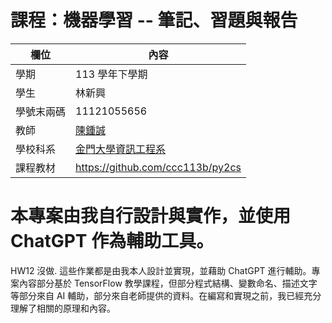 # 課程：機器學習 --  筆記、習題與報告

欄位 | 內容
-----|--------
學期 | 113 學年下學期
學生 |  林新興
學號末兩碼 | 11121055656
教師 | [陳鍾誠](https://www.nqu.edu.tw/educsie/index.php?act=blog&code=list&ids=4)
學校科系 | [金門大學資訊工程系](https://www.nqu.edu.tw/educsie/index.php)
課程教材 | https://github.com/ccc113b/py2cs


# 本專案由我自行設計與實作，並使用 ChatGPT 作為輔助工具。
HW12 沒做. 這些作業都是由我本人設計並實現，並藉助 ChatGPT 進行輔助。專案內容部分基於 TensorFlow 教學課程，但部分程式結構、變數命名、描述文字等部分來自 AI 輔助，部分來自老師提供的資料。在編寫和實現之前，我已經充分理解了相關的原理和內容。
